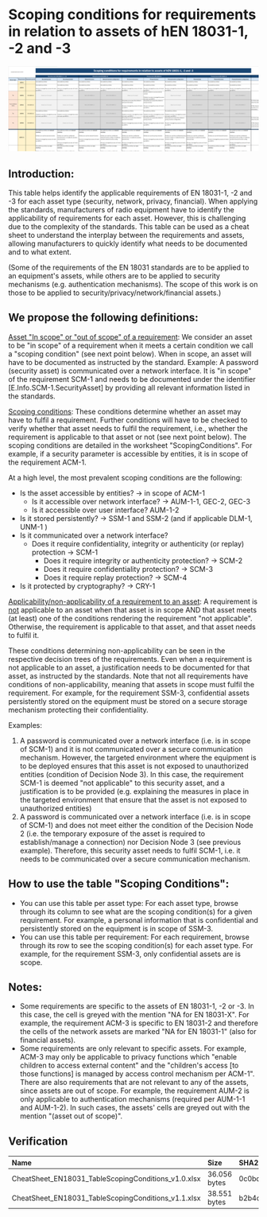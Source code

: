 # Scoping conditions for requirements in relation to assets of hEN 18031-1, -2 and -3
![Zealience Resources Hero image](https://github.com/zealience/IoT-Cybersecurity-Compliance/blob/main/misc/Cheatsheet-image.png?raw=true)

## Introduction:
This table helps identify the applicable requirements of EN 18031-1, -2 and -3 for each asset type (security, network, privacy, financial). When applying the standards, manufacturers of radio equipment have to identify the applicability of requirements for each asset. However, this is challenging due to the complexity of the standards. This table can be used as a cheat sheet to understand the interplay between the requirements and assets, allowing manufacturers to quickly identify what needs to be documented and to what extent.

(Some of the requirements of the EN 18031 standards are to be applied to an equipment's assets, while others are to be applied to security mechanisms (e.g. authentication mechanisms). The scope of this work is on those to be applied to security/privacy/network/financial assets.)

## We propose the following definitions:

<ins>Asset "In scope" or "out of scope" of a requirement</ins>: We consider an asset to be "in scope" of a requirement when it meets a certain condition we call a "scoping condition" (see next point below). When in scope, an asset will have to be documented as instructed by the standard.
Example: A password (security asset) is communicated over a network interface. It is "in scope" of the requirement SCM-1 and needs to be documented under the identifier [E.Info.SCM-1.SecurityAsset] by providing all relevant information listed in the standards.

<ins>Scoping conditions</ins>:
These conditions determine whether an asset may have to fulfil a requirement. Further conditions will have to be checked to verify whether that asset needs to fulfil the requirement, i.e., whether the requirement is applicable to that asset or not (see next point below). The scoping conditions are detailed in the worksheet "ScopingConditions".
For example, if a security parameter is accessible by entities, it is in scope of the requirement ACM-1.

At a high level, the most prevalent scoping conditions are the following:
* Is the asset accessible by entities? -> in scope of ACM-1
  * Is it accessible over network interface? -> AUM-1-1, GEC-2, GEC-3
  * Is it accessible over user interface? AUM-1-2
* Is it stored persistently? -> SSM-1 and SSM-2 (and if applicable DLM-1, UNM-1 )
* Is it communicated over a network interface?
  * Does it require confidentiality, integrity or authenticity (or replay) protection -> SCM-1
    * Does it require integrity or authenticity protection? -> SCM-2
    * Does it require confidentiality protection? -> SCM-3
    * Does it require replay protection? -> SCM-4
* Is it protected by cryptography? -> CRY-1

<ins>Applicability/non-applicability of a requirement to an asset</ins>:
A requirement is <ins>not</ins> applicable to an asset when that asset is in scope AND that asset meets (at least) one of the conditions rendering the requirement "not applicable". Otherwise, the requirement is applicable to that asset, and that asset needs to fulfil it.

These conditions determining non-applicability can be seen in the respective decision trees of the requirements. Even when a requirement is not applicable to an asset, a justification needs to be documented for that asset, as instructed by the standards. Note that not all requirements have conditions of non-applicability, meaning that assets in scope must fulfil the requirement. For example, for the requirement SSM-3, confidential assets persistently stored on the equipment must be stored on a secure storage mechanism protecting their confidentiality.

Examples:
1. A password is communicated over a network interface (i.e. is in scope of SCM-1) and it is not communicated over a secure communication mechanism. However, the targeted environment where the equipment is to be deployed ensures that this asset is not exposed to unauthorized entities (condition of Decision Node 3). In this case, the requirement SCM-1 is deemed "not applicable" to this security asset, and a justification is to be provided (e.g. explaining the measures in place in the targeted environment that ensure that the asset is not exposed to unauthorized entities)
2. A password is communicated over a network interface (i.e. is in scope of SCM-1) and does not meet either the condition of the Decision Node 2 (i.e. the temporary exposure of the asset is required to establish/manage a connection) nor Decision Node 3 (see previous example). Therefore, this security asset needs to fulfil SCM-1, i.e. it needs to be communicated over a secure communication mechanism.


## How to use the table "Scoping Conditions":

* You can use this table per asset type: For each asset type, browse through its column to see what are the scoping condition(s) for a given requirement. For example, a personal information that is confidential and persistently stored on the equipment is in scope of SSM-3.
* You can use this table per requirement: For each requirement, browse through its row to see the scoping condition(s) for each asset type. For example, for the requirement SSM-3, only confidential assets are is scope.

## Notes:
* Some requirements are specific to the assets of EN 18031-1, -2 or -3. In this case, the cell is greyed with the mention "NA for EN 18031-X". For example, the requirement ACM-3 is specific to EN 18031-2 and therefore the cells of the network assets are marked "NA for EN 18031-1" (also for financial assets).
* Some requirements are only relevant to specific assets. For example, ACM-3 may only be applicable to privacy functions which "enable children to access external content" and the "children's access [to those functions] is managed by access control mechanism per ACM-1". There are also requirements that are not relevant to any of the assets, since assets are out of scope. For example, the requirement AUM-2 is only applicable to authentication mechanisms (required per AUM-1-1 and AUM-1-2). In such cases, the assets' cells are greyed out with the mention "(asset out of scope)".

## Verification
| Name     | Size    | SHA256    |
| :---     |  :---   | :---      |
| CheatSheet_EN18031_TableScopingConditions_v1.0.xlsx | 36.056 bytes | 0c0bcd71d0aca614519ac36ec3d8d70ddd50af38e674aab35d6cbff2150679f5 |
| CheatSheet_EN18031_TableScopingConditions_v1.1.xlsx | 38.551 bytes | b2b4c10294fb0f38a0c5b789c7094f8ee787b54633c19ee31ae92e2fe7319b24 |

